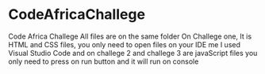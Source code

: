 # CodeAfricaChallege
Code Africa Challege
All files are on the same folder
On Challege one, It is HTML and CSS files, you only need to open files on your IDE
me I used Visual Studio Code and on challege 2 and challege 3 are javaScript files 
you only need to press on run button and it will run on console 
